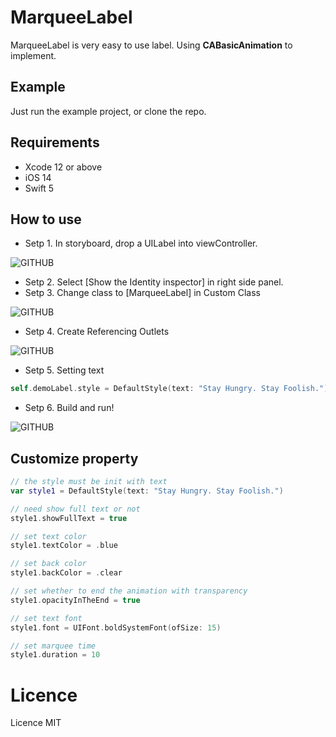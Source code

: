 # MarqueeLabel
MarqueeLabel is very easy to use label. Using **CABasicAnimation** to implement. 


## Example
Just run the example project, or clone the repo.


## Requirements
* Xcode 12 or above
* iOS 14
* Swift 5


## How to use
- Setp 1. In storyboard, drop a UILabel into viewController.

![GITHUB](https://github.com/SabrinaJiang14/MarqueeLabel/blob/master/Example/drop_a_UILabel.png "drop_a_UILabel")

- Setp 2. Select [Show the Identity inspector] in right side panel.
- Setp 3. Change class to [MarqueeLabel] in Custom Class

![GITHUB](https://github.com/SabrinaJiang14/MarqueeLabel/blob/master/Example/Show_the_Identity_inspector.png "Show_the_Identity_inspector")

- Setp 4. Create Referencing Outlets

![GITHUB](https://github.com/SabrinaJiang14/MarqueeLabel/blob/master/Example/Referencing_Outlets.png "Referencing_Outlets")

- Setp 5. Setting text
``` swift
self.demoLabel.style = DefaultStyle(text: "Stay Hungry. Stay Foolish.")

```

- Setp 6. Build and run!

![GITHUB](https://github.com/SabrinaJiang14/MarqueeLabel/blob/master/Example/demo_vedio.gif "demo")

## Customize property
``` swift
// the style must be init with text
var style1 = DefaultStyle(text: "Stay Hungry. Stay Foolish.")

// need show full text or not
style1.showFullText = true

// set text color
style1.textColor = .blue

// set back color
style1.backColor = .clear

// set whether to end the animation with transparency
style1.opacityInTheEnd = true

// set text font
style1.font = UIFont.boldSystemFont(ofSize: 15)

// set marquee time
style1.duration = 10
```


# Licence
Licence MIT
